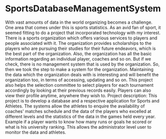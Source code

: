 # SportsDatabaseManagementSystem
With vast amounts of data in the world organizing becomes a challenge. One area that comes under this is sports statistics. As an avid fan of sport, it seemed fitting to do a project that incorporated technology with my interest. There is a sports organization which offers various services to players and people associated with it. The organization 
provides scholarships to the players who are pursuing their studies for their future endeavors, which is the best part of the organization. Also, the organization has all the 
basic information regarding an individual player, coaches and so on. But if we check, there is no management system that is used by the organization. So, then we took the step 
to make a system for the organization. Maintaining the data which the organization deals with is interesting and will benefit the organization too, in terms of accessing, updating and so on. This project also helps the selection committee to select players for each tournament accordingly by looking at their previous records easily. Players can also view their profile anytime, anywhere they wish to. Project description: This project is to develop a database and a respective application for Sports and Athletes. The systems allow the athletes to enquire the availability of coaches' matches schedule and the data of the players who excelled at different levels and the statistics of the data in the games held every year. Example if a player wants to know how many runs or goals he scored or what is his university ranking. This allows the administrator level user to monitor the data and athletes.
